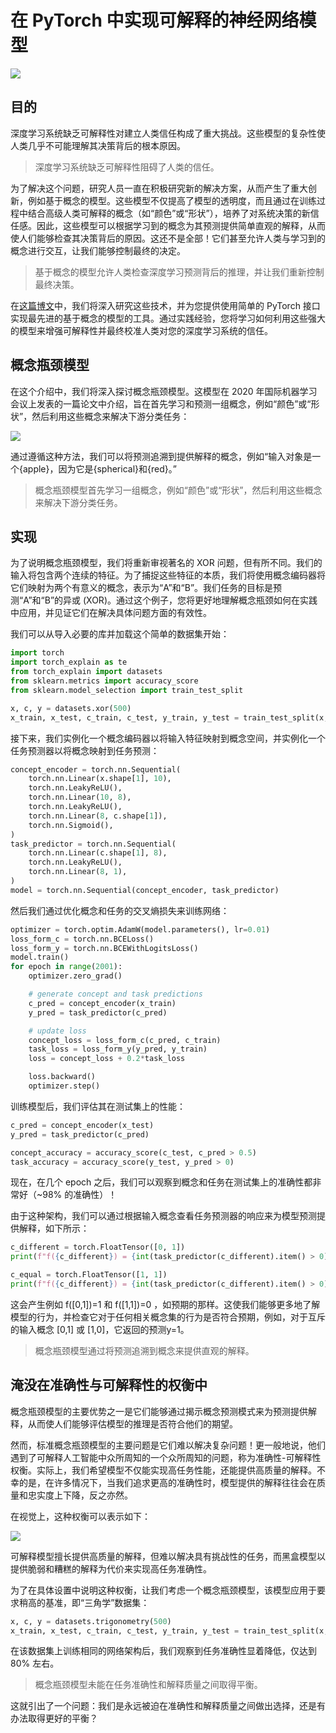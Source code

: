 # 在 PyTorch 中实现可解释的神经网络模型



![](https://s2.loli.net/2023/06/04/cXStkPTei6UbAV1.png)



## 目的

深度学习系统缺乏可解释性对建立人类信任构成了重大挑战。这些模型的复杂性使人类几乎不可能理解其决策背后的根本原因。

> 深度学习系统缺乏可解释性阻碍了人类的信任。



为了解决这个问题，研究人员一直在积极研究新的解决方案，从而产生了重大创新，例如基于概念的模型。这些模型不仅提高了模型的透明度，而且通过在训练过程中结合高级人类可解释的概念（如“颜色”或“形状”），培养了对系统决策的新信任感。因此，这些模型可以根据学习到的概念为其预测提供简单直观的解释，从而使人们能够检查其决策背后的原因。这还不是全部！它们甚至允许人类与学习到的概念进行交互，让我们能够控制最终的决定。

> 基于概念的模型允许人类检查深度学习预测背后的推理，并让我们重新控制最终决策。

在[这篇博文](https://towardsdatascience.com/implement-interpretable-neural-models-in-pytorch-6a5932bdb078 "Source")中，我们将深入研究这些技术，并为您提供使用简单的 PyTorch 接口实现最先进的基于概念的模型的工具。通过实践经验，您将学习如何利用这些强大的模型来增强可解释性并最终校准人类对您的深度学习系统的信任。



## 概念瓶颈模型

在这个介绍中，我们将深入探讨概念瓶颈模型。这模型在 2020 年国际机器学习会议上发表的一篇论文中介绍，旨在首先学习和预测一组概念，例如“颜色”或“形状”，然后利用这些概念来解决下游分类任务：

![](https://s2.loli.net/2023/06/04/ZfOJPXzcIwbyLd8.png)



通过遵循这种方法，我们可以将预测追溯到提供解释的概念，例如“输入对象是一个{apple}，因为它是{spherical}和{red}。”

> 概念瓶颈模型首先学习一组概念，例如“颜色”或“形状”，然后利用这些概念来解决下游分类任务。



## 实现

为了说明概念瓶颈模型，我们将重新审视著名的 XOR 问题，但有所不同。我们的输入将包含两个连续的特征。为了捕捉这些特征的本质，我们将使用概念编码器将它们映射为两个有意义的概念，表示为“A”和“B”。我们任务的目标是预测“A”和“B”的异或 (XOR)。通过这个例子，您将更好地理解概念瓶颈如何在实践中应用，并见证它们在解决具体问题方面的有效性。

我们可以从导入必要的库并加载这个简单的数据集开始：

```python
import torch
import torch_explain as te
from torch_explain import datasets
from sklearn.metrics import accuracy_score
from sklearn.model_selection import train_test_split

x, c, y = datasets.xor(500)
x_train, x_test, c_train, c_test, y_train, y_test = train_test_split(x, c, y, test_size=0.33, random_state=42)
```

接下来，我们实例化一个概念编码器以将输入特征映射到概念空间，并实例化一个任务预测器以将概念映射到任务预测：

```python
concept_encoder = torch.nn.Sequential(
    torch.nn.Linear(x.shape[1], 10),
    torch.nn.LeakyReLU(),
    torch.nn.Linear(10, 8),
    torch.nn.LeakyReLU(),
    torch.nn.Linear(8, c.shape[1]),
    torch.nn.Sigmoid(),
)
task_predictor = torch.nn.Sequential(
    torch.nn.Linear(c.shape[1], 8),
    torch.nn.LeakyReLU(),
    torch.nn.Linear(8, 1),
)
model = torch.nn.Sequential(concept_encoder, task_predictor)

```

然后我们通过优化概念和任务的交叉熵损失来训练网络：

```python
optimizer = torch.optim.AdamW(model.parameters(), lr=0.01)
loss_form_c = torch.nn.BCELoss()
loss_form_y = torch.nn.BCEWithLogitsLoss()
model.train()
for epoch in range(2001):
    optimizer.zero_grad()

    # generate concept and task predictions
    c_pred = concept_encoder(x_train)
    y_pred = task_predictor(c_pred)

    # update loss
    concept_loss = loss_form_c(c_pred, c_train)
    task_loss = loss_form_y(y_pred, y_train)
    loss = concept_loss + 0.2*task_loss

    loss.backward()
    optimizer.step()
```

训练模型后，我们评估其在测试集上的性能：

```python
c_pred = concept_encoder(x_test)
y_pred = task_predictor(c_pred)

concept_accuracy = accuracy_score(c_test, c_pred > 0.5)
task_accuracy = accuracy_score(y_test, y_pred > 0)
```

现在，在几个 epoch 之后，我们可以观察到概念和任务在测试集上的准确性都非常好（~98% 的准确性）！

由于这种架构，我们可以通过根据输入概念查看任务预测器的响应来为模型预测提供解释，如下所示：

```python
c_different = torch.FloatTensor([0, 1])
print(f"f({c_different}) = {int(task_predictor(c_different).item() > 0)}")

c_equal = torch.FloatTensor([1, 1])
print(f"f({c_different}) = {int(task_predictor(c_different).item() > 0)}")
```

这会产生例如 f([0,1])=1 和 f([1,1])=0 ，如预期的那样。这使我们能够更多地了解模型的行为，并检查它对于任何相关概念集的行为是否符合预期，例如，对于互斥的输入概念 [0,1] 或 [1,0]，它返回的预测y=1。

> 概念瓶颈模型通过将预测追溯到概念来提供直观的解释。



## 淹没在准确性与可解释性的权衡中

概念瓶颈模型的主要优势之一是它们能够通过揭示概念预测模式来为预测提供解释，从而使人们能够评估模型的推理是否符合他们的期望。

然而，标准概念瓶颈模型的主要问题是它们难以解决复杂问题！更一般地说，他们遇到了可解释人工智能中众所周知的一个众所周知的问题，称为准确性-可解释性权衡。实际上，我们希望模型不仅能实现高任务性能，还能提供高质量的解释。不幸的是，在许多情况下，当我们追求更高的准确性时，模型提供的解释往往会在质量和忠实度上下降，反之亦然。

在视觉上，这种权衡可以表示如下：

![](https://s2.loli.net/2023/06/04/RNvdWiopUszxqYe.png)



可解释模型擅长提供高质量的解释，但难以解决具有挑战性的任务，而黑盒模型以提供脆弱和糟糕的解释为代价来实现高任务准确性。

为了在具体设置中说明这种权衡，让我们考虑一个概念瓶颈模型，该模型应用于要求稍高的基准，即“三角学”数据集：

```python
x, c, y = datasets.trigonometry(500)
x_train, x_test, c_train, c_test, y_train, y_test = train_test_split(x, c, y, test_size=0.33, random_state=42)
```

在该数据集上训练相同的网络架构后，我们观察到任务准确性显着降低，仅达到 80% 左右。

> 概念瓶颈模型未能在任务准确性和解释质量之间取得平衡。

这就引出了一个问题：我们是永远被迫在准确性和解释质量之间做出选择，还是有办法取得更好的平衡？